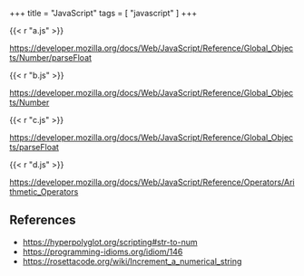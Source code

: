 +++
title = "JavaScript"
tags = [ "javascript" ]
+++

{{< r "a.js" >}}

<https://developer.mozilla.org/docs/Web/JavaScript/Reference/Global_Objects/Number/parseFloat>

{{< r "b.js" >}}

<https://developer.mozilla.org/docs/Web/JavaScript/Reference/Global_Objects/Number>

{{< r "c.js" >}}

<https://developer.mozilla.org/docs/Web/JavaScript/Reference/Global_Objects/parseFloat>

{{< r "d.js" >}}

<https://developer.mozilla.org/docs/Web/JavaScript/Reference/Operators/Arithmetic_Operators>

## References

- <https://hyperpolyglot.org/scripting#str-to-num>
- <https://programming-idioms.org/idiom/146>
- <https://rosettacode.org/wiki/Increment_a_numerical_string>
